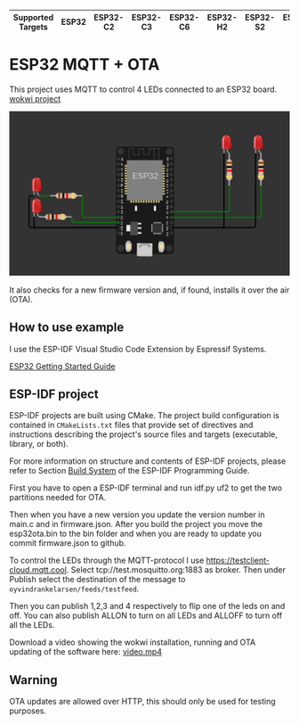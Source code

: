| Supported Targets | ESP32 | ESP32-C2 | ESP32-C3 | ESP32-C6 | ESP32-H2 | ESP32-S2 | ESP32-S3 |
| ----------------- | ----- | -------- | -------- | -------- | -------- | -------- | -------- |

# ESP32 MQTT + OTA

This project uses MQTT to control 4 LEDs connected to an ESP32 board.
[wokwi project](https://wokwi.com/projects/379464083899436033)

![Alt text](wokwi-1.jpg)

It also checks for a new firmware version and, if found, installs it over the air (OTA). 

## How to use example

I use the ESP-IDF Visual Studio Code Extension by Espressif Systems.

[ESP32 Getting Started Guide](https://docs.espressif.com/projects/esp-idf/en/stable/get-started/index.html)

## ESP-IDF project

ESP-IDF projects are built using CMake. The project build configuration is contained in `CMakeLists.txt` files that provide set of directives and instructions describing the project's source files and targets (executable, library, or both).

For more information on structure and contents of ESP-IDF projects, please refer to Section [Build System](https://docs.espressif.com/projects/esp-idf/en/latest/esp32/api-guides/build-system.html) of the ESP-IDF Programming Guide.

First you have to open a ESP-IDF terminal and run idf.py uf2 to get the two partitions needed for OTA.

Then when you have a new version you update the version number in main.c and in firmware.json. After you build the project you move the esp32ota.bin to the bin folder and when you are ready to update you commit firmware.json to github.

To control the LEDs through the MQTT-protocol I use https://testclient-cloud.mqtt.cool. Select tcp://test.mosquitto.org:1883 as broker. Then under Publish select the destination of the message to `oyvindrankelarsen/feeds/testfeed`.

Then you can publish 1,2,3 and 4 respectively to flip one of the leds on and off.
You can also publish ALLON to turn on all LEDs and ALLOFF to turn off all the LEDs.

Download a video showing the wokwi installation, running and OTA updating of the software here: [video.mp4](https://github.com/oyvindrankelarsen/esp32ota/raw/main/bin/video.mp4)

## Warning

OTA updates are allowed over HTTP, this should only be used for testing purposes.